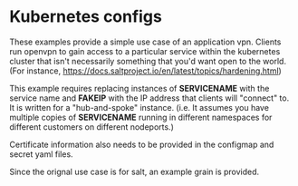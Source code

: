 # Kubernetes configs
These examples provide a simple use case of an application vpn.
Clients run openvpn to gain access to a particular service within the kubernetes cluster
that isn't necessarily something that you'd want open to the world. (For instance, https://docs.saltproject.io/en/latest/topics/hardening.html)

This example requires replacing instances of **SERVICENAME** with the service name and **FAKEIP** with the IP address that clients will "connect" to. It is written for a "hub-and-spoke" instance. (i.e. It assumes you have multiple copies of **SERVICENAME** running in different namespaces for different customers on different nodeports.)

Certificate information also needs to be provided in the configmap and secret yaml files.

Since the orignal use case is for salt, an example grain is provided.
